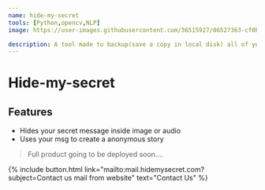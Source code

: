 ```yaml
---
name: hide-my-secret
tools: [Python,opencv,NLP]
image: https://user-images.githubusercontent.com/36515927/86527363-cf0b2f80-bebb-11ea-97f9-82118494539b.jpg

description: A tool made to backup(save a copy in local disk) all of your succesfully submitted codes on codeforces :)
---
```


# Hide-my-secret

## Features

* Hides your secret message inside image or audio
* Uses your msg to create a anonymous story

> Full product going to be deployed soon....

<p class="text-center">
{% include button.html link="mailto:mail.hidemysecret.com?subject=Contact us mail from website" text="Contact Us" %}
</p>